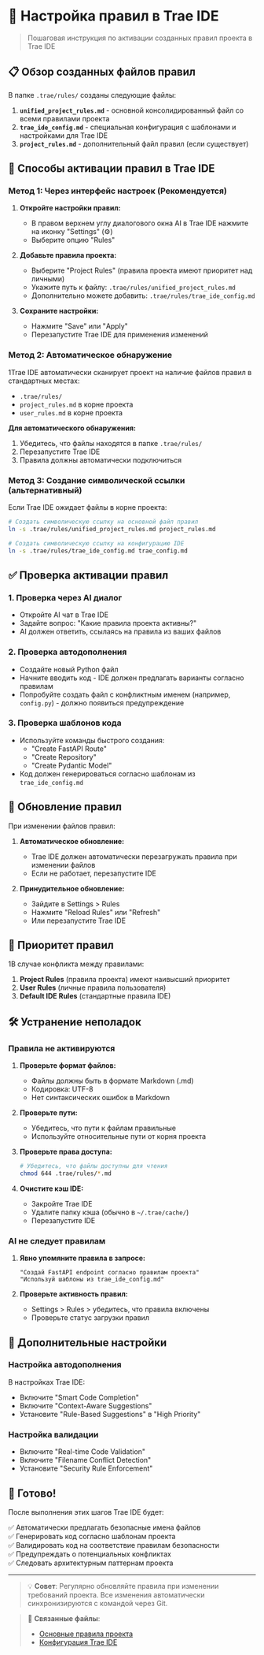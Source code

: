 # 🚀 Настройка правил в Trae IDE

> Пошаговая инструкция по активации созданных правил проекта в Trae IDE

## 📋 Обзор созданных файлов правил

В папке `.trae/rules/` созданы следующие файлы:

1. **`unified_project_rules.md`** - основной консолидированный файл со всеми правилами проекта
2. **`trae_ide_config.md`** - специальная конфигурация с шаблонами и настройками для Trae IDE
3. **`project_rules.md`** - дополнительный файл правил (если существует)

## 🔧 Способы активации правил в Trae IDE

### Метод 1: Через интерфейс настроек (Рекомендуется)

1. **Откройте настройки правил:**
   - В правом верхнем углу диалогового окна AI в Trae IDE нажмите на иконку "Settings" (⚙️)
   - Выберите опцию "Rules"

2. **Добавьте правила проекта:**
   - Выберите "Project Rules" (правила проекта имеют приоритет над личными)
   - Укажите путь к файлу: `.trae/rules/unified_project_rules.md`
   - Дополнительно можете добавить: `.trae/rules/trae_ide_config.md`

3. **Сохраните настройки:**
   - Нажмите "Save" или "Apply"
   - Перезапустите Trae IDE для применения изменений

### Метод 2: Автоматическое обнаружение

<mcreference link="https://www.kdjingpai.com/en/trae-ide-zhinanbu/" index="1">1</mcreference>Trae IDE автоматически сканирует проект на наличие файлов правил в стандартных местах:

- `.trae/rules/`
- `project_rules.md` в корне проекта
- `user_rules.md` в корне проекта

**Для автоматического обнаружения:**
1. Убедитесь, что файлы находятся в папке `.trae/rules/`
2. Перезапустите Trae IDE
3. Правила должны автоматически подключиться

### Метод 3: Создание символической ссылки (альтернативный)

Если Trae IDE ожидает файлы в корне проекта:

```bash
# Создать символическую ссылку на основной файл правил
ln -s .trae/rules/unified_project_rules.md project_rules.md

# Создать символическую ссылку на конфигурацию IDE
ln -s .trae/rules/trae_ide_config.md trae_config.md
```

## ✅ Проверка активации правил

### 1. Проверка через AI диалог
- Откройте AI чат в Trae IDE
- Задайте вопрос: "Какие правила проекта активны?"
- AI должен ответить, ссылаясь на правила из ваших файлов

### 2. Проверка автодополнения
- Создайте новый Python файл
- Начните вводить код - IDE должен предлагать варианты согласно правилам
- Попробуйте создать файл с конфликтным именем (например, `config.py`) - должно появиться предупреждение

### 3. Проверка шаблонов кода
- Используйте команды быстрого создания:
  - "Create FastAPI Route"
  - "Create Repository"
  - "Create Pydantic Model"
- Код должен генерироваться согласно шаблонам из `trae_ide_config.md`

## 🔄 Обновление правил

При изменении файлов правил:

1. **Автоматическое обновление:**
   - Trae IDE должен автоматически перезагружать правила при изменении файлов
   - Если не работает, перезапустите IDE

2. **Принудительное обновление:**
   - Зайдите в Settings > Rules
   - Нажмите "Reload Rules" или "Refresh"
   - Или перезапустите Trae IDE

## 🎯 Приоритет правил

<mcreference link="https://www.kdjingpai.com/en/trae-ide-zhinanbu/" index="1">1</mcreference>В случае конфликта между правилами:

1. **Project Rules** (правила проекта) имеют наивысший приоритет
2. **User Rules** (личные правила пользователя)
3. **Default IDE Rules** (стандартные правила IDE)

## 🛠️ Устранение неполадок

### Правила не активируются

1. **Проверьте формат файлов:**
   - Файлы должны быть в формате Markdown (.md)
   - Кодировка: UTF-8
   - Нет синтаксических ошибок в Markdown

2. **Проверьте пути:**
   - Убедитесь, что пути к файлам правильные
   - Используйте относительные пути от корня проекта

3. **Проверьте права доступа:**
   ```bash
   # Убедитесь, что файлы доступны для чтения
   chmod 644 .trae/rules/*.md
   ```

4. **Очистите кэш IDE:**
   - Закройте Trae IDE
   - Удалите папку кэша (обычно в `~/.trae/cache/`)
   - Перезапустите IDE

### AI не следует правилам

1. **Явно упомяните правила в запросе:**
   ```
   "Создай FastAPI endpoint согласно правилам проекта"
   "Используй шаблоны из trae_ide_config.md"
   ```

2. **Проверьте активность правил:**
   - Settings > Rules > убедитесь, что правила включены
   - Проверьте статус загрузки правил

## 📝 Дополнительные настройки

### Настройка автодополнения

В настройках Trae IDE:
- Включите "Smart Code Completion"
- Включите "Context-Aware Suggestions"
- Установите "Rule-Based Suggestions" в "High Priority"

### Настройка валидации

- Включите "Real-time Code Validation"
- Включите "Filename Conflict Detection"
- Установите "Security Rule Enforcement"

## 🎉 Готово!

После выполнения этих шагов Trae IDE будет:

✅ Автоматически предлагать безопасные имена файлов  
✅ Генерировать код согласно шаблонам проекта  
✅ Валидировать код на соответствие правилам безопасности  
✅ Предупреждать о потенциальных конфликтах  
✅ Следовать архитектурным паттернам проекта  

---

> 💡 **Совет**: Регулярно обновляйте правила при изменении требований проекта. Все изменения автоматически синхронизируются с командой через Git.

> 🔗 **Связанные файлы**: 
> - [Основные правила проекта](.trae/rules/unified_project_rules.md)
> - [Конфигурация Trae IDE](.trae/rules/trae_ide_config.md)